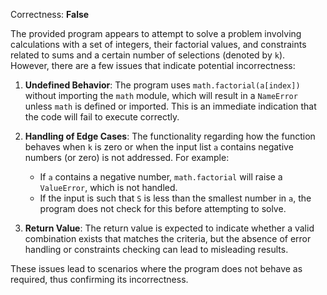 Correctness: **False**

The provided program appears to attempt to solve a problem involving calculations with a set of integers, their factorial values, and constraints related to sums and a certain number of selections (denoted by `k`). However, there are a few issues that indicate potential incorrectness:

1. **Undefined Behavior**: The program uses `math.factorial(a[index])` without importing the `math` module, which will result in a `NameError` unless `math` is defined or imported. This is an immediate indication that the code will fail to execute correctly.

2. **Handling of Edge Cases**: The functionality regarding how the function behaves when `k` is zero or when the input list `a` contains negative numbers (or zero) is not addressed. For example:
   - If `a` contains a negative number, `math.factorial` will raise a `ValueError`, which is not handled.
   - If the input is such that `S` is less than the smallest number in `a`, the program does not check for this before attempting to solve.

3. **Return Value**: The return value is expected to indicate whether a valid combination exists that matches the criteria, but the absence of error handling or constraints checking can lead to misleading results.

These issues lead to scenarios where the program does not behave as required, thus confirming its incorrectness.